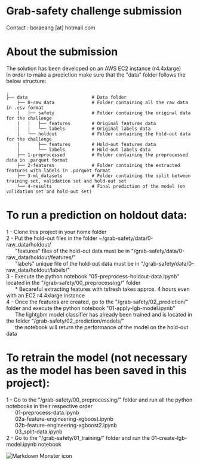 # Grab-safety challenge submission
Contact : boraeang [at] hotmail.com
# About the submission
The solution has been developed on an AWS EC2 instance (r4.4xlarge)<br>
In order to make a prediction make sure that the "data" folder follows the below structure:<br>

    .
    ├── data                        # Data folder
        ├── 0-raw_data              # Folder containing all the raw data in .csv format
        |   ├── safety              # Folder containing the original data for the challenge
        |   │   ├── features        # Original features data
        |   |   └── labels          # Original labels data
        |   └── holdout             # Folder containing the hold-out data for the challenge
        |       ├── features        # Hold-out features data
        |       └── labels          # Hold-out labels data
        ├── 1-preprocessed          # Folder containing the preprocessed data in .parquet format
        ├── 2-features              # Folder containing the extracted features with labels in .parquet format
        ├── 3-ml_datasets           # Folder containing the split between training set, validation set and hold-out set
        └── 4-results               # Final prediction of the model (on validation set and hold-out set)

>

# To run a prediction on holdout data:
1 - Clone this project in your home folder<br>
2 - Put the hold-out files in the folder ~/grab-safety/data/0-raw_data/holdout/<br>
&nbsp;&nbsp;&nbsp;&nbsp;&nbsp;&nbsp;"features" files of the hold-out data must be in "/grab-safety/data/0-raw_data/holdout/features/"<br>
&nbsp;&nbsp;&nbsp;&nbsp;&nbsp;&nbsp;"labels" unique file of the hold-out data must be in "/grab-safety/data/0-raw_data/holdout/labels/"<br>
3 - Execute the python notebook "05-preprocess-holdout-data.ipynb" located in the "/grab-safety/00_preprocessing/" folder<br>
&nbsp;&nbsp;&nbsp;&nbsp;&nbsp;&nbsp;* Becareful extracting features with tsfresh takes approx. 4 hours even with an EC2 r4.4xlarge instance<br>
4 - Once the features are created, go to the "/grab-safety/02_prediction/" folder and execute the python notebook "01-apply-lgb-model.ipynb"<br>
&nbsp;&nbsp;&nbsp;&nbsp;&nbsp;&nbsp;The lightgbm model classifier has already been trained and is located in the folder "/grab-safety/02_prediction/models/"<br>
&nbsp;&nbsp;&nbsp;&nbsp;&nbsp;&nbsp;the notebook will return the performance of the model on the hold-out data<br>

# To retrain the model (not necessary as the model has been saved in this project):
1 - Go to the "/grab-safety/00_preprocessing/" folder and run all the python notebooks in their respective order<br>
&nbsp;&nbsp;&nbsp;&nbsp;&nbsp;&nbsp;01-preprocess-data.ipynb<br>
&nbsp;&nbsp;&nbsp;&nbsp;&nbsp;&nbsp;02a-feature-engineering-xgboost.ipynb<br>
&nbsp;&nbsp;&nbsp;&nbsp;&nbsp;&nbsp;02b-feature-engineering-xgboost2.ipynb<br>
&nbsp;&nbsp;&nbsp;&nbsp;&nbsp;&nbsp;03_split-data.ipynb<br>
2 - Go to the "/grab-safety/01_training/" folder and run the 01-create-lgb-model.ipynb notebook<br>


<img src="https://static.wixstatic.com/media/397bed_e0fd4340ff5f40de876b26f0fb7e1f83~mv2.png/v1/fill/w_610,h_610,al_c,q_85,usm_0.66_1.00_0.01/Grab%20EDM_Safety.webp"
     alt="Markdown Monster icon"
     style="float: left; margin-right: 10px;" />
